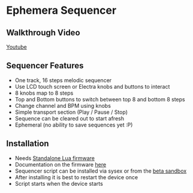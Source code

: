 # Ephemera Sequencer

## Walkthrough Video
[Youtube](https://www.youtube.com/watch?v=Vx5sd4NpLrM)

## Sequencer Features
- One track, 16 steps melodic sequencer
- Use LCD touch screen or Electra knobs and buttons to interact
- 8 knobs map to 8 steps
- Top and Bottom buttons to switch between top 8 and bottom 8 steps
- Change channel and BPM using knobs
- Simple transport section (Play / Pause / Stop)
- Sequence can be cleared out to start afresh
- Ephemeral (no ability to save sequences yet :P)

## Installation
- Needs [Standalone Lua firmware](https://docs.electra.one/downloads/firmware.html#lua-script-firmware)
- Documentation on the firmware [here](https://docs.electra.one/developers/lua.html#a-brief-overview)
- Sequencer script can be installed via sysex or from the [beta sandbox](https://beta.electra.one/sandbox/)
- After installing it is best to restart the device once
- Script starts when the device starts



